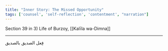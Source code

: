 ```yaml
---
title: "Inner Story: The Missed Opportunity"
tags: ['counsel', 'self-reflection', 'contentment', "narration"]
---
```


 Section 39 in 3) Life of Burzoy, [[Kalīla wa-Dimna]]

---
فِعل الصديق بالصديق
